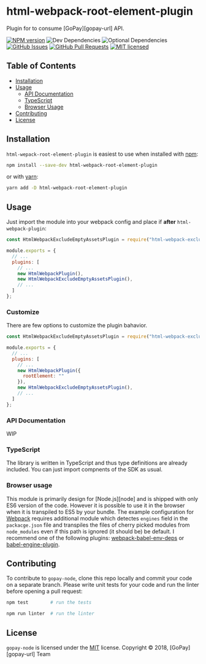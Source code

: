 [npm]: https://www.npmjs.com/
[yarn]: https://yarnpkg.com/
[webpack]: https://webpack.js.org/

[npm-url]: https://www.npmjs.com/package/gopay-node
[github-url]: https://github.com/gyro-n/gopay-node/
[github-issues-url]: https://github.com/gyro-n/gopay-node/issues
[github-pr-url]: https://github.com/gyro-n/gopay-node/pulls
[license-url]: https://github.com/gyro-n/gopay-node/blob/master/LICENSE

[shield-node]: https://img.shields.io/node/v/gopay-node.svg
[shield-npm]: https://img.shields.io/npm/v/gopay-node.svg
[shield-downloads]: https://img.shields.io/npm/dm/gopay-node.svg
[shield-license]: https://img.shields.io/npm/l/gopay-node.svg
[shield-dependencies]: https://img.shields.io/david/gyro-n/gopay-node.svg
[shield-devDependencies]: https://img.shields.io/david/dev/gyro-n/gopay-node.svg
[shield-optionalDependencies]: https://img.shields.io/david/optional/gyro-n/gopay-node.svg
[shield-coverage]: https://img.shields.io/coveralls/github/gyro-n/gopay-node/0.6.0.svg
[shield-issues]: https://img.shields.io/github/issues/gyro-n/gopay-node.svg
[shield-pullRequests]: https://img.shields.io/github/issues-pr/gyro-n/gopay-node.svg
[shield-cla]: https://cla-assistant.io/readme/badge/gyro-n/gopay-node

html-webpack-root-element-plugin
================================

Plugin for []() to consume [GoPay][gopay-url] API.

[![NPM version][shield-npm]][npm-url]
![Dev Dependencies][shield-devDependencies]
![Optional Dependencies][shield-optionalDependencies]
[![GitHub Issues][shield-issues]][github-issues-url]
[![GitHub Pull Requests][shield-pullRequests]][github-pr-url]
[![MIT licensed][shield-license]][license-url]

Table of Contents
-----------------

  * [Installation](#installation)
  * [Usage](#usage)
    * [API Documentation](#api-documentation)
    * [TypeScript](#typescript)
    * [Browser Usage](#browser-usage)
  * [Contributing](#contributing)
  * [License](#license)

Installation
------------

`html-wepack-root-element-plugin` is easiest to use when installed with [npm][npm]:

```bash
npm install --save-dev html-webpack-root-element-plugin
```
or with [yarn][yarn]:
```bash
yarn add -D html-webpack-root-element-plugin
```

Usage
-----

Just import the module into your webpack config and place if __after__ `html-webpack-plugin`:

```javascript
const HtmlWebpackExcludeEmptyAssetsPlugin = require("html-webpack-exclude-empty-assets-plugin");

module.exports = {
  // ...
  plugins: [
    // ...
    new HtmlWebpackPlugin(),
    new HtmlWebpackExcludeEmptyAssetsPlugin(),
    // ...
  ]
};
```

### Customize

There are few options to customize the plugin bahavior.

```javascript
const HtmlWebpackExcludeEmptyAssetsPlugin = require("html-webpack-exclude-empty-assets-plugin");

module.exports = {
  // ...
  plugins: [
    // ...
    new HtmlWebpackPlugin({
      rootElement: ""
    }),
    new HtmlWebpackExcludeEmptyAssetsPlugin(),
    // ...
  ]
};
```

### API Documentation

WIP

### TypeScript

The library is written in TypeScript and thus type definitions are already included. You can just import compnents of the SDK as usual.

### Browser usage

This module is primarily design for [Node.js][node] and is shipped with only ES6 version of the code. However it is possible
to use it in the browser when it is transpiled to ES5 by your bundle. The example configuration for [Webpack][webpack] requires
additional module which detectes `engines` field in the `packacge.json` file and transpiles the files of cherry picked modules
from `node_modules` even if this path is ignored (it should be) be default. I recommend one of the following plugins:
[webpack-babel-env-deps](https://www.npmjs.com/package/webpack-babel-env-deps) or [babel-engine-plugin](https://www.npmjs.com/package/babel-engine-plugin).


Contributing
------------

To contribute to `gopay-node`, clone this repo locally and commit your code on a separate branch. Please write unit tests for your code
and run the linter before opening a pull request:

```bash
npm test        # run the tests
```

```bash
npm run linter  # run the linter
```


License
-------

`gopay-node` is licensed under the [MIT][license-url] license.
Copyright &copy; 2018, [GoPay][gopay-url] Team
